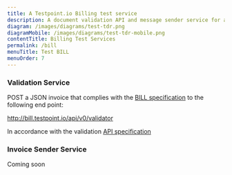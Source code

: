 ```yaml
---
title: A Testpoint.io Billing test service
description: A document validation API and message sender service for ausdigital.org billing specification implementers.
diagram: /images/diagrams/test-tdr.png
diagramMobile: /images/diagrams/test-tdr-mobile.png
contentTitle: Billing Test Services
permalink: /bill
menuTitle: Test BILL
menuOrder: 7
---
```

### Validation Service

POST a JSON invoice that complies with the [BILL specification](http://ausdigital-bill.readthedocs.io/en/latest/) to the following end point:

http://bill.testpoint.io/api/v0/validator

In accordance with the validation [API specification](https://app.swaggerhub.com/api/ausdigital/ausdigital-syn/1.0)

### Invoice Sender Service

Coming soon
